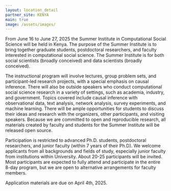 ```yaml
---
layout: location_detail
partner_site: KENYA
main: true
image: /assets/images/
---
```


[//]: # (ORGANIZERS: Update the info to match your location. Add a site image to /assets/images/ and update the placeholder URL above to match it. See _data/2025/KENYA for yml files that control the header content, location info on general sites page, people lists, and sidebar.)

From June 16 to June 27, 2025 the Summer Institute in Computational Social Science will be held in Kenya. The purpose of the Summer Institute is to bring together graduate students, postdoctoral researchers, and faculty interested in computational social science. The Summer Institute is for both social scientists (broadly conceived) and data scientists (broadly conceived).

The instructional program will involve lectures, group problem sets, and participant-led research projects, with a special emphasis on causal inference. There will also be outside speakers who conduct computational social science research in a variety of settings, such as academia, industry, and government. Topics covered include causal inference with observational data, text analysis, network analysis, survey experiments, and machine learning. There will be ample opportunities for students to discuss their ideas and research with the organizers, other participants, and visiting speakers. Because we are committed to open and reproducible research, all materials created by faculty and students for the Summer Institute will be released open source.

Participation is restricted to advanced Ph.D. students, postdoctoral researchers, and junior faculty (within 7 years of their Ph.D). We welcome applicants from all backgrounds and fields of study, especially junior faculty from institutions within University. About 20-25 participants will be invited. Most participants are expected to fully attend and participate in the entire 8-day program, but we are open to alternative arrangements for faculty members. 

Application materials are due on April 4th, 2025.

[//]: # (ORGANIZERS: feel free to add a link to your application materials or your SICSS apply page above.)
